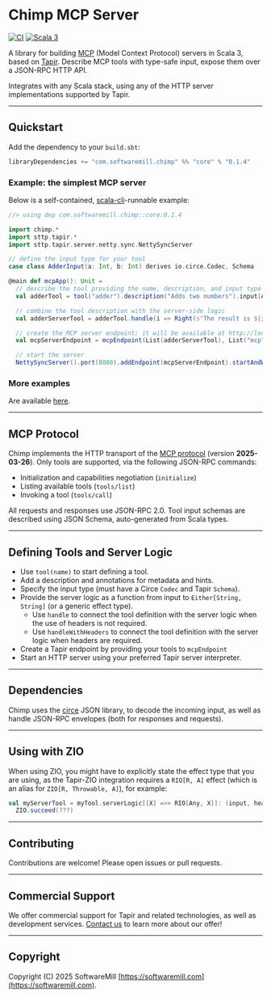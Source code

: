 # Chimp MCP Server

[![CI](https://github.com/softwaremill/chimp/actions/workflows/ci.yml/badge.svg)](https://github.com/softwaremill/chimp/actions/workflows/ci.yml)
[![Scala 3](https://img.shields.io/badge/scala-3.3.6-blue.svg)](https://www.scala-lang.org/)

A library for building [MCP](#mcp-protocol) (Model Context Protocol) servers in Scala 3, based on [Tapir](https://tapir.softwaremill.com/). Describe MCP tools with type-safe input, expose them over a JSON-RPC HTTP API. 

Integrates with any Scala stack, using any of the HTTP server implementations supported by Tapir.

---

## Quickstart

Add the dependency to your `build.sbt`:

```scala
libraryDependencies += "com.softwaremill.chimp" %% "core" % "0.1.4"
```

### Example: the simplest MCP server

Below is a self-contained, [scala-cli](https://scala-cli.virtuslab.org)-runnable example:

```scala
//> using dep com.softwaremill.chimp::core:0.1.4

import chimp.*
import sttp.tapir.*
import sttp.tapir.server.netty.sync.NettySyncServer

// define the input type for your tool
case class AdderInput(a: Int, b: Int) derives io.circe.Codec, Schema

@main def mcpApp(): Unit =
  // describe the tool providing the name, description, and input type
  val adderTool = tool("adder").description("Adds two numbers").input[AdderInput]

  // combine the tool description with the server-side logic
  val adderServerTool = adderTool.handle(i => Right(s"The result is ${i.a + i.b}"))

  // create the MCP server endpoint; it will be available at http://localhost:8080/mcp  
  val mcpServerEndpoint = mcpEndpoint(List(adderServerTool), List("mcp"))

  // start the server
  NettySyncServer().port(8080).addEndpoint(mcpServerEndpoint).startAndWait()
```

### More examples

Are available [here](https://github.com/softwaremill/chimp/tree/master/examples/src/main/scala/chimp).

---

## MCP Protocol

Chimp implements the HTTP transport of the [MCP protocol](https://modelcontextprotocol.io/specification/2025-03-26) (version **2025-03-26**). Only tools are supported, via the following JSON-RPC commands:

- Initialization and capabilities negotiation (`initialize`)
- Listing available tools (`tools/list`)
- Invoking a tool (`tools/call`)

All requests and responses use JSON-RPC 2.0. Tool input schemas are described using JSON Schema, auto-generated from Scala types.

---

## Defining Tools and Server Logic

- Use `tool(name)` to start defining a tool.
- Add a description and annotations for metadata and hints.
- Specify the input type (must have a Circe `Codec` and Tapir `Schema`).
- Provide the server logic as a function from input to `Either[String, String]` (or a generic effect type).
  - Use `handle` to connect the tool definition with the server logic when the use of headers is not required.
  - Use `handleWithHeaders` to connect the tool definition with the server logic when headers are required.
- Create a Tapir endpoint by providing your tools to `mcpEndpoint` 
- Start an HTTP server using your preferred Tapir server interpreter.

---

## Dependencies

Chimp uses the [circe](https://github.com/circe/circe) JSON library, to decode the incoming input, as well as handle
JSON-RPC envelopes (both for responses and requests).

---

## Using with ZIO

When using ZIO, you might have to explicitly state the effect type that you are using, as the Tapir-ZIO integration requires
a `RIO[R, A]` effect (which is an alias for `ZIO[R, Throwable, A]`), for example:

```scala
val myServerTool = myTool.serverLogic[[X] =>> RIO[Any, X]]: (input, headers) => 
  ZIO.succeed(???)
```

---

## Contributing

Contributions are welcome! Please open issues or pull requests.

---

## Commercial Support

We offer commercial support for Tapir and related technologies, as well as development services. [Contact us](https://softwaremill.com) to learn more about our offer!

---

## Copyright

Copyright (C) 2025 SoftwareMill [https://softwaremill.com](https://softwaremill.com).